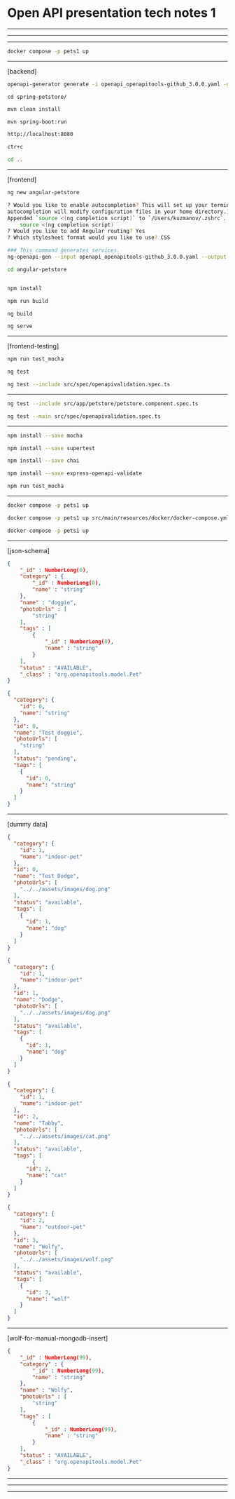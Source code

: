 # Open API presentation tech notes 1

--------------------------------
--------------------------------
--------------------------------

```sh
docker compose -p pets1 up
```

--------------------------------
[backend]

```sh
openapi-generator generate -i openapi_openapitools-github_3.0.0.yaml -g spring -o spring-petstore/
```

```
cd spring-petstore/
```

```sh
mvn clean install
```

```sh
mvn spring-boot:run
```

```sh
http://localhost:8080
```

```sh
ctr+c
```


```sh
cd ..
```

--------------------------------
[frontend]

```sh
ng new angular-petstore
```

```sh
? Would you like to enable autocompletion? This will set up your terminal so pressing TAB while typing Angular CLI commands will show possible options and autocomplete arguments. (Enabling
autocompletion will modify configuration files in your home directory.) Yes
Appended `source <(ng completion script)` to `/Users/kuzmanov/.zshrc`. Restart your terminal or run the following to autocomplete `ng` commands:
    source <(ng completion script)
? Would you like to add Angular routing? Yes
? Which stylesheet format would you like to use? CSS
```

```sh
### This command generates services.
ng-openapi-gen --input openapi_openapitools-github_3.0.0.yaml --output angular-petstore/src/app/api
```

```sh
cd angular-petstore
```

```sh

npm install
```

```sh
npm run build
```

```sh
ng build
```

```sh
ng serve
```

---
[frontend-testing]

```sh
npm run test_mocha
```

```sh
ng test
```

```sh
ng test --include src/spec/openapivalidation.spec.ts
```
---

```sh
ng test --include src/app/petstore/petstore.component.spec.ts
```

```sh
ng test --main src/spec/openapivalidation.spec.ts
```

---

```sh
npm install --save mocha

npm install --save supertest

npm install --save chai

npm install --save express-openapi-validate
```

```sh
npm run test_mocha
```

--------------------------------

```sh
docker compose -p pets1 up

docker compose -p pets1 up src/main/resources/docker/docker-compose.yml

docker compose -p pets1 up

```

--------------------------------
[json-schema]

```json
{ 
    "_id" : NumberLong(0), 
    "category" : {
        "_id" : NumberLong(0), 
        "name" : "string"
    }, 
    "name" : "doggie", 
    "photoUrls" : [
        "string"
    ], 
    "tags" : [
        {
            "_id" : NumberLong(0), 
            "name" : "string"
        }
    ], 
    "status" : "AVAILABLE", 
    "_class" : "org.openapitools.model.Pet"
}
```

```json
{
  "category": {
    "id": 0,
    "name": "string"
  },
  "id": 0,
  "name": "Test doggie",
  "photoUrls": [
    "string"
  ],
  "status": "pending",
  "tags": [
    {
      "id": 0,
      "name": "string"
    }
  ]
}
```

---
[dummy data]

```json
{
  "category": {
    "id": 1,
    "name": "indoor-pet"
  },
  "id": 0,
  "name": "Test Dodge",
  "photoUrls": [
    "../../assets/images/dog.png"
  ],
  "status": "available",
  "tags": [
    {
      "id": 1,
      "name": "dog"
    }
  ]
}
```

```json
{
  "category": {
    "id": 1,
    "name": "indoor-pet"
  },
  "id": 1,
  "name": "Dodge",
  "photoUrls": [
    "../../assets/images/dog.png"
  ],
  "status": "available",
  "tags": [
    {
      "id": 1,
      "name": "dog"
    }
  ]
}
```

```json
{
  "category": {
    "id": 1,
    "name": "indoor-pet"
  },
  "id": 2,
  "name": "Tabby",
  "photoUrls": [
    "../../assets/images/cat.png"
  ],
  "status": "available",
  "tags": [
		{
      "id": 2,
      "name": "cat"
    }
  ]
}
```


```json
{
  "category": {
    "id": 2,
    "name": "outdoor-pet"
  },
  "id": 3,
  "name": "Wolfy",
  "photoUrls": [
    "../../assets/images/wolf.png"
  ],
  "status": "available",
  "tags": [
    {
      "id": 3,
      "name": "wolf"
    }
  ]
}
```

---
[wolf-for-manual-mongodb-insert]

```json
{ 
    "_id" : NumberLong(99), 
    "category" : {
        "_id" : NumberLong(99), 
        "name" : "string"
    }, 
    "name" : "Wolfy", 
    "photoUrls" : [
        "string"
    ], 
    "tags" : [
        {
            "_id" : NumberLong(99), 
            "name" : "string"
        }
    ], 
    "status" : "AVAILABLE", 
    "_class" : "org.openapitools.model.Pet"
}
```



--------------------------------
--------------------------------
--------------------------------


